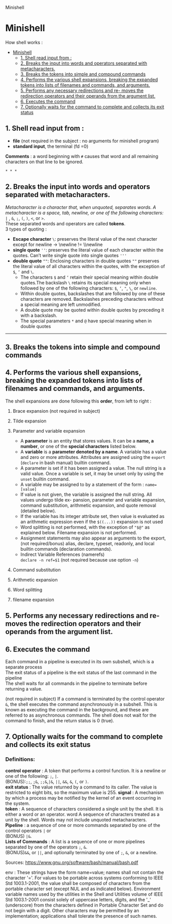 Minishell

# Minishell

How shell works :

- [Minishell](#minishell)
    - [1\. Shell read input from :](#1-shell-read-input-from)
    - [2\. Breaks the input into words and operators separated with metacharacters.](#2-breaks-the-input-into-words-and-operators-separated-with-metacharacters)
    - [3\. Breaks the tokens into simple and compound commands](#3-breaks-the-tokens-into-simple-and-compound-commands)
    - [4\. Performs the various shell expansions, breaking the expanded tokens into lists of filenames and commands, and arguments.](#4-performs-the-various-shell-expansions-breaking-the-expanded-tokens-into-lists-of-filenames-and-commands-and-arguments)
    - [5\. Performs any necessary redirections and re- moves the redirection operators and their operands from the argument list.](#5-performs-any-necessary-redirections-and-re-moves-the-redirection-operators-and-their-operands-from-the-argument-list)
    - [6\. Executes the command](#6-executes-the-command)
    - [7\. Optionally waits for the command to complete and collects its exit status](#7-optionally-waits-for-the-command-to-complete-and-collects-its-exit-status)

## 1\. Shell read input from :

- **file** (not required in the subject : no arguments for minishell program)
- **standard input**, the terminal (fd =0)

**Comments** : a word beginning with ``#`` causes that word and all remaining characters on that line to be ignored.
    
    * * *
    

## 2\. Breaks the input into **words** and **operators** separated with **metacharacters**.

*Metacharacter is a character that, when unquoted, separates words. A metacharacter is a space, tab, newline, or one of the following characters:*  
`|` , `&`, `;`, `(`, `)`, `<`, or `>`.  
These separated words and operators are called **tokens**.  
3 types of quoting :

- **Escape character** `\`: preserves the literal value of the next character except for newline -> \\newline != \\\newline
- **single quote** `''`: preserves the literal value of each character within the quotes. Can’t write single quote into single quotes `'''`
- **double quote** `""`: Enclosing characters in double quotes `""` preserves the literal value of all characters within the quotes, with the exception of `$`, `‘` and `\`.
    - The characters `$` and `‘` retain their special meaning within double quotes.The backslash `\` retains its special meaning only when followed by one of the following characters: `$`, `‘`, `"`, `\`, or `newline`.
    - Within double quotes, backslashes that are followed by one of these characters are removed. Backslashes preceding characters without a special meaning are left unmodified.
    - A double quote may be quoted within double quotes by preceding it with a backslash.  
    - The special parameters `*` and `@` have special meaning when in double quotes

* * *

## 3\. Breaks the **tokens** into simple and compound **commands**

## 4\. Performs the various **shell expansions**, **breaking** the expanded **tokens** **into** lists of **filenames** and **commands**, and **arguments**.

The shell expansions are done following this **order**, from left to right : 
1. Brace expansion (not required in subject)
2.  Tilde expansion 
3.  Parameter and variable expansion 
	- A **parameter** is an entity that stores values. It can be a **name, a number**, or one of the **special characters** listed below.   
	- A **variable** is a **parameter denoted by a name**. A variable has a value and zero or more attributes. Attributes are assigned using the `export` (`declare` in bash manual) builtin command.  
	- A parameter is set if it has been assigned a value. The null string is a valid value. Once a variable is set, it may be unset only by using the `unset` builtin command.  
	- A variable may be assigned to by a statement of the form :
`name=[value]`
	- If value is not given, the variable is assigned the null string. All values undergo tilde ex- pansion, parameter and variable expansion, command substitution, arithmetic expansion, and quote removal (detailed below).  
	- If the variable has its integer attribute set, then value is evaluated as an arithmetic expression even if the `$((...))` expansion is not used
	- Word splitting is not performed, with the exception of ``"$@"`` as explained below. Filename expansion is not performed.  
	- Assignment statements may also appear as arguments to the export,  
	(not required/bonus) alias, declare, typeset,  readonly, and local builtin commands (declaration commands).  
	- Indirect Variable References (namerefs)  
	`declare -n ref=$1`
	(not required because use option `-n`)

5.  Command substitution
6.  Arithmetic expansion
7.  Word splitting 
8.  filename expansion

## 5\. **Performs** any necessary **redirections** and **re- moves the redirection operators** and their operands from the argument list.

## 6\. **Executes** the **command**
Each command in a pipeline is executed in its own subshell, which is a separate process  
The exit status of a pipeline is the exit status of the last command in the pipeline  
The shell waits for all commands in the pipeline to terminate before returning a value.  

(not required in subject) If a command is terminated by the control operator `&`, the shell executes the command asynchronously in a subshell. This is known as executing the command in the background, and these are referred to as asynchronous commands. The shell does not wait for the command to finish, and the return status is 0 (true).

## 7\. **Optionally waits** for the **command** to complete and collects its **exit status**

### Definitions:
**control operator** :
A token that performs a control function. It is a newline or one of the following: `;`, `|`.  
(BONUS):`;;`, `;&`, `;;&`,`|&`, `||`, `&&`, `&`, `(`, or `)`.  
**exit status** :
The value returned by a command to its caller. The value is restricted to eight bits, so the maximum value is 255.
**signal** : A mechanism by which a process may be notified by the kernel of an event occurring in the system.  
**token** :  A sequence of characters considered a single unit by the shell. It is either a word or an operator.
word A sequence of characters treated as a unit by the shell. Words may not include unquoted metacharacters.  
**Pipeline** : a sequence of one or more commands separated by one of the control operators ``|`` or  
(BONUS) ``|&``.  
**Lists of Commands** : A list is a sequence of one or more pipelines separated by one of the operators `;`, `&`.  
(BONUS)`&&`, or `||`, and optionally terminated by one of `;`, `&`, or a newline.

Sources: https://www.gnu.org/software/bash/manual/bash.pdf

env : These strings have the form name=value; names shall not contain the character '='. For values to be portable across systems conforming to IEEE Std 1003.1-2001, the value shall be composed of characters from the portable character set (except NUL and as indicated below).
Environment variable names used by the utilities in the Shell and Utilities volume of IEEE Std 1003.1-2001 consist solely of uppercase letters, digits, and the '_' (underscore) from the characters defined in Portable Character Set and do not begin with a digit. Other characters may be permitted by an implementation; applications shall tolerate the presence of such names.
